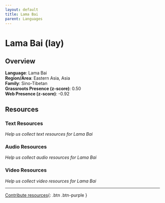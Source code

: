 ```yaml
---
layout: default
title: Lama Bai
parent: Languages
---
```


# Lama Bai (lay)

## Overview

**Language**: Lama Bai  
**Region/Area**: Eastern Asia, Asia  
**Family**: Sino-Tibetan  
**Grassroots Presence (z-score)**: 0.50  
**Web Presence (z-score)**: -0.92  

## Resources

### Text Resources
*Help us collect text resources for Lama Bai*

### Audio Resources
*Help us collect audio resources for Lama Bai*

### Video Resources
*Help us collect video resources for Lama Bai*

---

[Contribute resources](https://forms.office.com/e/1SfLJx3u1r){: .btn .btn-purple }
